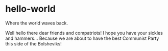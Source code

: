 # hello-world
Where the world waves back.

Well hello there dear friends and compatriots!  I hope you have your sickles and hammers...
Because we are about to have the best Communist Party this side of the Bolsheviks!
